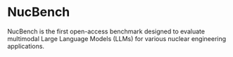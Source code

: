 # NucBench
NucBench is the first open-access benchmark designed to evaluate multimodal Large Language Models (LLMs) for various nuclear engineering applications. 
